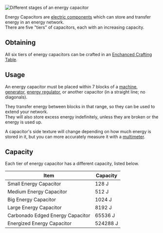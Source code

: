 ![Different stages of an energy capacitor](https://raw.githubusercontent.com/TheBusyBiscuit/Slimefun4-Wiki/master/images/item-capacitor.gif)

Energy Capacitors are [electric components](https://github.com/Slimefun/Slimefun4/wiki/Electric-Machines) which can store and transfer energy in an energy network.<br>
There are five "tiers" of capacitors, each with an increasing capacity.

## Obtaining
All six tiers of energy capacitors can be crafted in an [Enchanced Crafting Table](https://github.com/Slimefun/Slimefun4/wiki/Enhanced-Crafting-Table).

## Usage
An energy capacitor must be placed within 7 blocks of a [machine](https://github.com/Slimefun/Slimefun4/wiki/Electric-Machines#Machines), [generator](https://github.com/Slimefun/Slimefun4/wiki/Electric-Machines#Energy-generation), [energy regulator](https://github.com/Slimefun/Slimefun4/wiki/Energy-Regulator), or another capacitor (in a straight line; no diagonals).

They transfer energy between blocks in that range, so they can be used to extend your network.<br>
They will also store excess energy indefinitely, unless they are broken or the energy is used up.

A capacitor's side texture will change depending on how much energy is stored in it, but you can more accurately measure it with a [multimeter](https://github.com/Slimefun/Slimefun4/wiki/Multimeter).

## Capacity
Each tier of energy capacitor has a different capacity, listed below.

| Item | Capacity |
| ---- | -------- |
| Small Energy Capacitor | 128 J |
| Medium Energy Capacitor | 512 J |
| Big Energy Capacitor | 1024 J |
| Large Energy Capacitor | 8192 J |
| Carbonado Edged Energy Capacitor | 65536 J |
| Energized Energy Capacitor | 524288 J |
